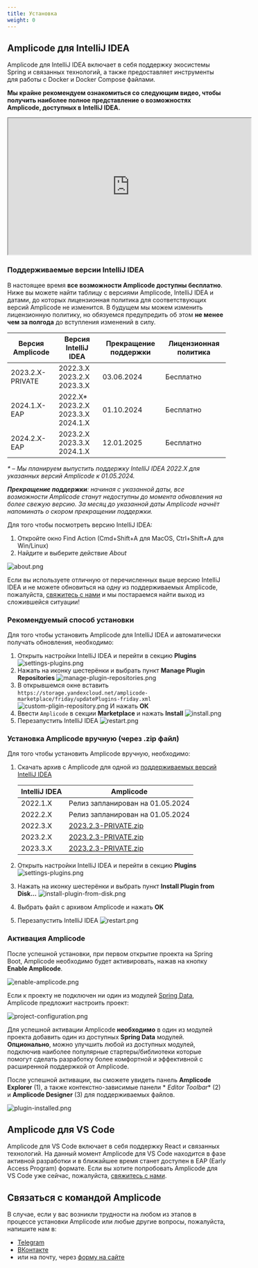 ```yaml
---
title: Установка
weight: 0
---
```


## Amplicode для IntelliJ IDEA

Amplicode для IntelliJ IDEA включает в себя поддержку экосистемы Spring и связанных технологий, а также предоставляет
инструменты для работы с Docker и Docker Compose файлами.

**Мы крайне рекомендуем ознакомиться со следующим видео, чтобы получить наиболее полное представление о возможностях
Amplicode, доступных в IntelliJ IDEA.**

<div class="youtube">
   <iframe 
      width="560" 
      height="315" 
      src="https://www.youtube.com/embed/g5kzePtZ9FQ" 
      title="YouTube video player" 
      allow="accelerometer; autoplay; clipboard-write; encrypted-media; gyroscope; picture-in-picture" 
      allowfullscreen
   ></iframe>
</div>

### Поддерживаемые версии IntelliJ IDEA

В настоящее время **все возможности Amplicode доступны бесплатно**. Ниже вы можете найти таблицу с версиями Amplicode,
IntelliJ IDEA и датами, до которых лицензионная политика для соответствующих версий Amplicode не изменится. В будущем мы
можем изменить лицензионную политику, но обязуемся предупредить об этом **не менее чем за полгода** до вступления
изменений в силу.

| Версия Amplicode | Версия IntelliJ IDEA                           | Прекращение поддержки | Лицензионная политика |
|------------------|------------------------------------------------|-----------------------|-----------------------|
| 2023.2.X-PRIVATE | 2022.3.X<br/>2023.2.X<br/>2023.3.X             | 03.06.2024            | Бесплатно             |
| 2024.1.X-EAP     | 2022.Х*<br/>2023.2.X<br/>2023.3.X<br/>2024.1.X | 01.10.2024            | Бесплатно             |
| 2024.2.X-EAP     | 2023.2.X<br/>2023.3.X<br/>2024.1.X             | 12.01.2025            | Бесплатно             |

__*_ – Мы планируем выпустить поддержку IntelliJ IDEA 2022.X для указанных версий Amplicode к 01.05.2024._

_**Прекращение поддержки**: начиная с указанной даты, все возможности Amplicode станут недоступны до момента
обновления на более свежую версию. За месяц до указанной даты Amplicode начнёт напоминать о скором прекращении
поддержки._

Для того чтобы посмотреть версию IntelliJ IDEA:

1. Откройте окно Find Action (Cmd+Shift+A для MacOS, Ctrl+Shift+A для Win/Linux)
2. Найдите и выберите действие _About_

![about.png](img/about.png)

Если вы используете отличную от перечисленных выше версию IntelliJ IDEA и не можете обновиться на одну из поддерживаемых
Amplicode, пожалуйста, [свяжитесь с нами](#связаться-с-командой-amplicode) и мы постараемся найти выход из сложившейся
ситуации!

### Рекомендуемый способ установки

Для того чтобы установить Amplicode для IntelliJ IDEA и автоматически получать обновления, необходимо:

1. Открыть настройки IntelliJ IDEA и перейти в секцию **Plugins**
   ![settings-plugins.png](img/settings-plugins.png)
2. Нажать на иконку шестерёнки и выбрать пункт **Manage Plugin Repositories**
   ![manage-plugin-repositories.png](img/manage-plugin-repositories.png)
3. В открывшемся окне вставить `https://storage.yandexcloud.net/amplicode-marketplace/friday/updatePlugins-friday.xml`
   ![custom-pligin-repository.png](img/custom-pligin-repository.png)
   И нажать **ОК**
4. Ввести `Amplicode` в секции **Marketplace** и нажать **Install**
   ![install.png](img/install.png)
5. Перезапустить IntelliJ IDEA
   ![restart.png](img/restart.png)

### Установка Amplicode вручную (через .zip файл)

Для того чтобы установить Amplicode вручную, необходимо:

1. Скачать архив с Amplicode для одной из [поддерживаемых версий IntelliJ IDEA](#поддерживаемые-версии-intellij-idea)

   | IntelliJ IDEA | Amplicode                                                                                                                         |
   |---------------|-----------------------------------------------------------------------------------------------------------------------------------|
   | 2022.1.X      | Релиз запланирован на 01.05.2024                                                                                                  |
   | 2022.2.X      | Релиз запланирован на 01.05.2024                                                                                                  |
   | 2022.3.Х      | [2023.2.3-PRIVATE.zip](https://storage.yandexcloud.net/amplicode-marketplace/friday/Amplicode/amplicode-2023.2.3-223-PRIVATE.zip) |
   | 2023.2.Х      | [2023.2.3-PRIVATE.zip](https://storage.yandexcloud.net/amplicode-marketplace/friday/Amplicode/amplicode-2023.2.3-232-PRIVATE.zip) |
   | 2023.3.Х      | [2023.2.3-PRIVATE.zip](https://storage.yandexcloud.net/amplicode-marketplace/friday/Amplicode/amplicode-2023.2.3-233-PRIVATE.zip) |

2. Открыть настройки IntelliJ IDEA и перейти в секцию **Plugins**
   ![settings-plugins.png](img/settings-plugins.png)
3. Нажать на иконку шестерёнки и выбрать пункт **Install Plugin from Disk...**
   ![install-plugin-from-disk.png](img/install-plugin-from-disk.png)
4. Выбрать файл с архивом Amplicode и нажать **OK**
5. Перезапустить IntelliJ IDEA
   ![restart.png](img/restart.png)

### Активация Amplicode

После успешной установки, при первом открытие проекта на Spring Boot, Amplicode необходимо будет активировать, нажав на
кнопку **Enable Amplicode**.

![enable-amplicode.png](img/enable-amplicode.png)

Если к проекту не подключен ни один из
модулей <a href="https://spring.io/projects/spring-data" target="_blank" rel="noopener noreferrer">Spring Data</a>,
Amplicode предложит настроить проект:

![project-configuration.png](img/project-configuration.png)

Для успешной активации Amplicode **необходимо** в один из модулей проекта добавить один из доступных **Spring Data**
модулей. **Опционально**, можно улучшить любой из доступных модулей, подключив наиболее популярные стартеры/библиотеки
которые помогут сделать разработку более комфортной и эффективной с расширенной поддержкой от Amplicode.

После успешной активации, вы сможете увидеть панель **Amplicode Explorer** (1), а также контекстно-зависимые панели *
*Editor Toolbar** (2) и **Amplicode Designer** (3) для поддерживаемых файлов.

![plugin-installed.png](img/plugin-installed.png)

## Amplicode для VS Code

Amplicode для VS Code включает в себя поддержку React и связанных технологий. На данный момент Amplicode для VS Code
находится в фазе активной разработки и в ближайшее время станет доступен в EAP (Early Access Program) формате. Если вы
хотите попробовать Amplicode для VS Code уже сейчас, пожалуйста, [свяжитесь с нами](#связаться-с-командой-amplicode).

## Связаться с командой Amplicode

В случае, если у вас возникли трудности на любом из этапов в процессе установки Amplicode или любые другие вопросы,
пожалуйста, напишите нам в:

* <a href="https://t.me/amplicode" target="_blank" rel="noopener noreferrer">Telegram</a>
* <a href="https://vk.com/amplicode" target="_blank" rel="noopener noreferrer">ВКонтакте</a>
* или на почту, через [форму на сайте](https://amplicode.io/contacts/)
